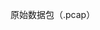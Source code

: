 原始数据包（.pcap）

<!-- 
业务合成（话单）总入口：ComposeManager::ProcessData
front_user/front_user/src/Front/front_user/framework/compose_manager.h

1、基础协议合成话单流程

     通用流节点池管理：ComposeStreamManager* m_pStreamManager;

     通用关联节点池管理：ComposeAssocStreamManager* m_pAssocStreamManager;

2、上层业务合成话单流程

     入口：ComposeManager::ServiceProcessData

     每种业务都有独立的流节点池和关联节点池

     处理流程大体和 基础协议合成话单流程 差不多


	 根据解码后的数据包信息（PacketFullInfo）进行业务识别、流关联、话单生成、切单控制等，最终生成 XDR（eXtended Detail Record，扩展话单）并发送出去。
	 
ComposeManager Class业务合成管理类：

| 功能模块  |	 在代码中的体现  |	与话单发送的关系  |
业务识别	ProcessData() 调用 ServiceProcessData()，根据协议调用不同的合成处理模块（如 IM、游戏、VoIP 等）	识别当前数据包属于哪种业务（如微信、游戏、网页浏览等），决定使用哪种话单逻辑
流管理	GeneralStreamAssocManager<stStreamNode> 类型的成员变量（如 m_pStreamManager）	管理数据包所属的流（流关联），判断是否需要新建、更新、发送或删除流节点
事务切单	ServiceProcessData() 调用具体业务的 Handle() 方法，判断是否满足事务切单条件（如登录、请求等）	当检测到事务完成（如登录、请求结束）时，触发话单生成和发送
时间切单	TimeOutData() 方法判断流节点是否超时（老化）	根据配置的老化时间（如 300s）判断是否生成并发送话单
节点老化机制	ReleaseTakeUpNode()、TakeUpPkts()、TimeOutData()	控制流节点的生命周期，老化后触发话单发送
XDR 生成与发送	ProcessData() 调用 XdrBufferManager 成员 m_pXdrBufferManager	生成 XDR 数据并发送出去
业务模块管理	每个业务都有对应的 XXXComposeManager 类（如 ImComposeManager、GameComposeManager）	各业务模块负责实现具体的事务切单逻辑，控制何时发送话单
配置开关控制	成员变量如 m_bImCompose、m_bGameCompose 等	控制是否启用某类业务的合成与话单生成
协议识别与切单策略	SetProtoBusiness()、SetSpiServiceID()	根据协议类型（HTTP、MQTT、DNS 等）决定是否启用事务切单或时间切单

处理数据
ProcessData
业务识别，合成值算法（一般是5元组的值），生成话单XDR(eXtended Detail Record拓展数据记录)

	流管理，流管理器（GeneralStreamAssocManager）判断是否新建/更新流节点
	public:  // 公共成员，任何类外的代码都可以访问
		// GeneralStreamAssocManager<stStreamNode>：这是一个 模板类，表示一个用于管理 stStreamNode 类型的流关联管理器。
		// *：表示这是一个指向该类对象的 指针。
		// m_pImServiceStreamManager：是这个指针变量的名字。
		GeneralStreamAssocManager<stStreamNode>* m_pImServiceStreamManager;   // 用于IM业务识别之前流信息的补充
		GeneralStreamAssocManager<stStreamNode>* m_pGameServiceStreamManager;   // 用于Game业务识别之前流信息的补充
		// ......

	事务生成切片话单：业务/服务处理数据
	ServiceProcessData

	时间生成切片话单：老化机制
	TimeOutData(stStreamNode)

	释放资源/节点老化
	ReleaseTakeUpNode() 

-->
